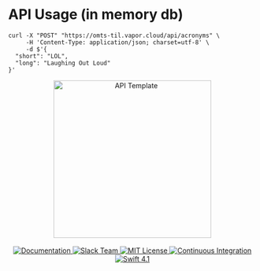 # API Usage (in memory db)

```
curl -X "POST" "https://omts-til.vapor.cloud/api/acronyms" \
     -H 'Content-Type: application/json; charset=utf-8' \
     -d $'{
  "short": "LOL",
  "long": "Laughing Out Loud"
}'
```

<p align="center">
    <img src="https://user-images.githubusercontent.com/1342803/36623515-7293b4ec-18d3-11e8-85ab-4e2f8fb38fbd.png" width="320" alt="API Template">
    <br>
    <br>
    <a href="http://docs.vapor.codes/3.0/">
        <img src="http://img.shields.io/badge/read_the-docs-2196f3.svg" alt="Documentation">
    </a>
    <a href="http://vapor.team">
        <img src="http://vapor.team/badge.svg" alt="Slack Team">
    </a>
    <a href="LICENSE">
        <img src="http://img.shields.io/badge/license-MIT-brightgreen.svg" alt="MIT License">
    </a>
    <a href="https://circleci.com/gh/vapor/api-template">
        <img src="https://circleci.com/gh/vapor/api-template.svg?style=shield" alt="Continuous Integration">
    </a>
    <a href="https://swift.org">
        <img src="http://img.shields.io/badge/swift-4.1-brightgreen.svg" alt="Swift 4.1">
    </a>
</center>
